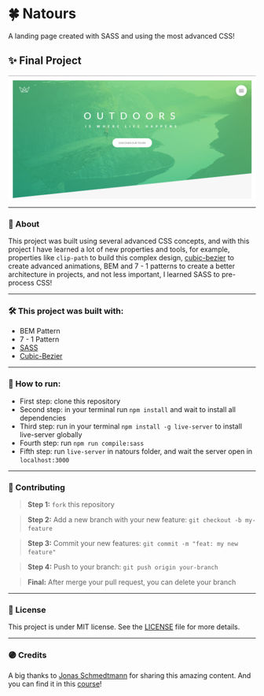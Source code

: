 # 🍀 Natours
A landing page created with SASS and using the most advanced CSS! 

## ✨ Final Project
![Final project image](https://github.com/Pedro-Murilo/natours/blob/main/natours-img.png)

---
### 📱 About
This project was built using several advanced CSS concepts, and with this project I have learned a lot of new properties and tools, for example, properties like ```clip-path``` 
to build this complex design, [cubic-bezier](https://cubic-bezier.com/#.17,.67,.83,.67) to create advanced animations, BEM and 7 - 1 patterns to create a better architecture
in projects, and not less important, I learned SASS to pre-process CSS!

---
### 🛠 This project was built with:
- BEM Pattern
- 7 - 1 Pattern
- [SASS](https://sass-lang.com)
- [Cubic-Bezier](https://cubic-bezier.com/#.17,.67,.83,.67)

---
### 📲 How to run:
- First step: clone this repository
- Second step: in your terminal run ```npm install``` and wait to install all dependencies 
- Third step: run in your terminal ```npm install -g live-server``` to install live-server globally
- Fourth step: run ```npm run compile:sass```
- Fifth step: run ```live-server``` in natours folder, and wait the server open in ```localhost:3000```

---
### 🌱 Contributing
> <strong>Step 1:</strong> `fork` this repository

> <strong>Step 2:</strong> Add a new branch with your new feature: `git checkout -b my-feature`

> <strong>Step 3:</strong> Commit your new features: `git commit -m "feat: my new feature"`

> <strong>Step 4:</strong> Push to your branch: `git push origin your-branch`

> <strong>Final:</strong> After merge your pull request, you can delete your branch

---
### 📄 License
This project is under MIT license. See the [LICENSE](https://github.com/Pedro-Murilo/natours/blob/main/LICENSE) file for more details.

---
### 🟣 Credits
A big thanks to [Jonas Schmedtmann](https://github.com/jonasschmedtmann) for sharing this amazing content. And you can find it in this [course](https://www.udemy.com/course/advanced-css-and-sass/)!

